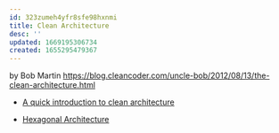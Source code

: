 ```yaml
---
id: 323zumeh4yfr8sfe98hxnmi
title: Clean Architecture
desc: ''
updated: 1669195306734
created: 1655295479367
---
```



by Bob Martin
https://blog.cleancoder.com/uncle-bob/2012/08/13/the-clean-architecture.html

- [A quick introduction to clean architecture](https://www.freecodecamp.org/news/a-quick-introduction-to-clean-architecture-990c014448d2/)

- [Hexagonal Architecture](https://medium.com/ssense-tech/hexagonal-architecture-there-are-always-two-sides-to-every-story-bc0780ed7d9c)
